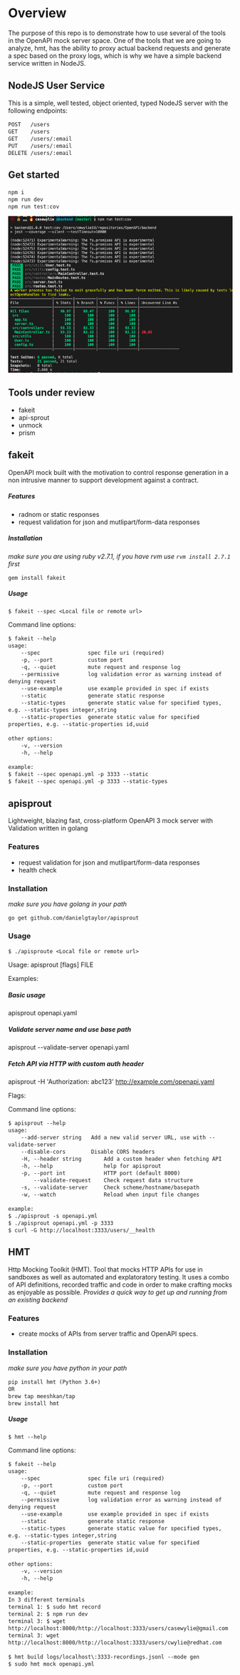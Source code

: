 # Overview

The purpose of this repo is to demonstrate how to use several of the tools in the OpenAPI mock server space. One of the tools that we are going to analyze, hmt, has the ability to proxy actual backend requests and generate a spec based on the proxy logs, which is why we have a simple backend service written in NodeJS.

## NodeJS User Service

This is a simple, well tested, object oriented, typed NodeJS server with the following endpoints:
```
POST   /users
GET    /users
GET    /users/:email
PUT    /users/:email
DELETE /users/:email
```

## Get started
```
npm i 
npm run dev
npm run test:cov
```

![GitHub Logo](tests.png)

## Tools under review

- fakeit
- api-sprout
- unmock
- prism

## fakeit

OpenAPI mock built with the motivation to control response generation in a non intrusive manner to support development against a contract.

##### Features
- radnom or static responses
- request validation for json and mutlipart/form-data responses


##### Installation
_make sure you are using ruby v2.7.1, if you have rvm use `rvm install 2.7.1` first_
```
gem install fakeit
```

##### Usage

    $ fakeit --spec <Local file or remote url>

Command line options:

    $ fakeit --help
    usage:
        --spec               spec file uri (required)
        -p, --port           custom port
        -q, --quiet          mute request and response log
        --permissive         log validation error as warning instead of denying request
        --use-example        use example provided in spec if exists
        --static             generate static response
        --static-types       generate static value for specified types, e.g. --static-types integer,string
        --static-properties  generate static value for specified properties, e.g. --static-properties id,uuid

    other options:
        -v, --version
        -h, --help

    example:
    $ fakeit --spec openapi.yml -p 3333 --static
    $ fakeit --spec openapi.yml -p 3333 --static-types

## apisprout

Lightweight, blazing fast, cross-platform OpenAPI 3 mock server with Validation written in golang

### Features
- request validation for json and mutlipart/form-data responses
- health check


### Installation
_make sure you have golang in your path_
```
go get github.com/danielgtaylor/apisprout
```

### Usage

    $ ./apisproute <Local file or remote url>
Usage:
  apisprout [flags] FILE

Examples:
  ##### Basic usage
  apisprout openapi.yaml

  ##### Validate server name and use base path
  apisprout --validate-server openapi.yaml

  ##### Fetch API via HTTP with custom auth header
  apisprout -H 'Authorization: abc123' http://example.com/openapi.yaml

Flags:
 

Command line options:

    $ apisprout --help
    usage:
        --add-server string   Add a new valid server URL, use with --validate-server
        --disable-cors        Disable CORS headers
        -H, --header string       Add a custom header when fetching API
        -h, --help                help for apisprout
        -p, --port int            HTTP port (default 8000)
            --validate-request    Check request data structure
        -s, --validate-server     Check scheme/hostname/basepath 
        -w, --watch               Reload when input file changes

    example:
    $ ./apisprout -s openapi.yml
    $ ./apisprout openapi.yml -p 3333
    $ curl -G http://localhost:3333/users/__health

## HMT

Http Mocking Toolkit (HMT). Tool that mocks HTTP APIs for use in sandboxes as well as automated and explatoratory testing. It uses a combo of API definitions, recorded traffic and code in order to make crafting mocks as enjoyable as possible. _Provides a quick way to get up and running from an existing backend_

### Features
- create mocks of APIs from server traffic and OpenAPI specs.


### Installation
_make sure you have python in your path_
```
pip install hmt (Python 3.6+)
OR
brew tap meeshkan/tap
brew install hmt
```
##### Usage

    $ hmt --help

Command line options:

    $ fakeit --help
    usage:
        --spec               spec file uri (required)
        -p, --port           custom port
        -q, --quiet          mute request and response log
        --permissive         log validation error as warning instead of denying request
        --use-example        use example provided in spec if exists
        --static             generate static response
        --static-types       generate static value for specified types, e.g. --static-types integer,string
        --static-properties  generate static value for specified properties, e.g. --static-properties id,uuid

    other options:
        -v, --version
        -h, --help

    example:
    In 3 different terminals
    terminal 1: $ sudo hmt record
    terminal 2: $ npm run dev
    terminal 3: $ wget http://localhost:8000/http://localhost:3333/users/casewylie@gmail.com
    terminal 3: wget http://localhost:8000/http://localhost:3333/users/cwylie@redhat.com

    $ hmt build logs/localhost\:3333-recordings.jsonl --mode gen
    $ sudo hmt mock openapi.yml

